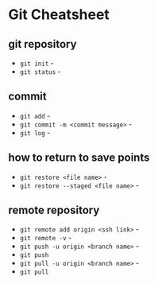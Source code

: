 # Git Cheatsheet

## git repository

- `git init` -
- `git status` -

## commit

- `git add` -
- `git commit -m <commit message>` -
- `git log` -

## how to return to save points

- `git restore <file name>` -
- `git restore --staged <file name>` -

## remote repository

- `git remote add origin <ssh link>` -
- `git remote -v` -
- `git push -u origin <branch name>` -
- `git push`
- `git pull -u origin <branch name>` -
- `git pull`
